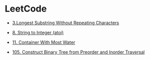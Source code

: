 # LeetCode

* [3.Longest Substring Without Repeating Characters](https://github.com/liyupeng341/LeetCode/blob/master/Problems/LeetCode_3.md)

* [8. String to Integer (atoi)](https://github.com/liyupeng341/LeetCode/blob/master/Problems/LeetCode_8.md)

* [11. Container With Most Water](https://github.com/liyupeng341/LeetCode/blob/master/Problems/LeetCode_11.md)

* [105. Construct Binary Tree from Preorder and Inorder Traversal](https://github.com/liyupeng341/LeetCode/blob/master/Problems/LeetCode_105.md)
